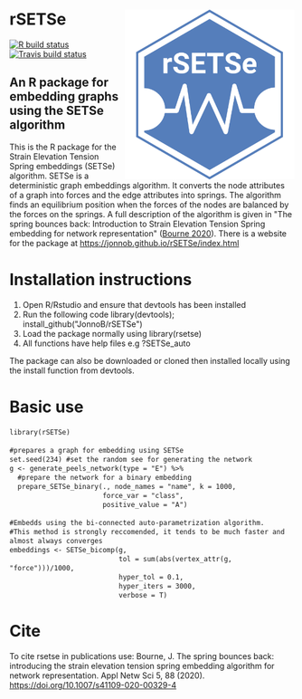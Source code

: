 # rSETSe <img src='man/figures/SETSe_logo.png' align="right" height="300" />


<!-- badges: start -->
[![R build status](https://github.com/JonnoB/rSETSe/workflows/R-CMD-check/badge.svg)](https://github.com/JonnoB/rSETSe/actions)
[![Travis build status](https://travis-ci.com/JonnoB/rSETSe.svg?branch=master)](https://travis-ci.com/JonnoB/rSETSe)
<!-- badges: end -->


## An R package for embedding graphs using the SETSe algorithm

This is the R package for the Strain Elevation Tension Spring embeddings (SETSe) algorithm. SETSe is a deterministic graph embeddings algorithm. It converts the node attributes of a graph into forces and the edge attributes into springs. The algorithm finds an equilibrium position when the forces of the nodes are balanced by the forces on the springs. A full description of the algorithm is given in "The spring bounces back: Introduction to Strain Elevation Tension Spring embedding for network representation" ([Bourne 2020](doi.org/10.1007/s41109-020-00329-4)). There is a website for the package at https://jonnob.github.io/rSETSe/index.html

# Installation instructions

 1. Open R/Rstudio and ensure that devtools has been installed
 1. Run the following code library(devtools); install_github("JonnoB/rSETSe")
 1. Load the package normally using library(rsetse)
 1. All functions have help files e.g ?SETSe_auto

The package can also be downloaded or cloned then installed locally using the install function from devtools.

# Basic use

```
library(rSETSe)

#prepares a graph for embedding using SETSe
set.seed(234) #set the random see for generating the network
g <- generate_peels_network(type = "E") %>%
  #prepare the network for a binary embedding
  prepare_SETSe_binary(., node_names = "name", k = 1000, 
                       force_var = "class", 
                       positive_value = "A") 
                       
#Embedds using the bi-connected auto-parametrization algorithm.
#This method is strongly reccomended, it tends to be much faster and almost always converges
embeddings <- SETSe_bicomp(g,
                           tol = sum(abs(vertex_attr(g, "force")))/1000,
                           hyper_tol = 0.1,
                           hyper_iters = 3000,
                           verbose = T)

```

# Cite

To cite rsetse in publications use: Bourne, J. The spring bounces back: introducing the strain elevation tension spring embedding algorithm for network representation. Appl Netw Sci 5, 88 (2020). https://doi.org/10.1007/s41109-020-00329-4
